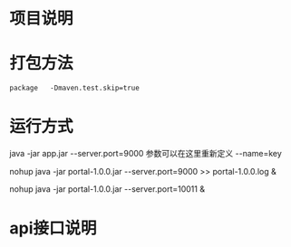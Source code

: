 项目说明
============
打包方法
=======================
    package   -Dmaven.test.skip=true 

运行方式
===============================

java -jar app.jar  --server.port=9000  参数可以在这里重新定义 --name=key


nohup java -jar portal-1.0.0.jar --server.port=9000     >> portal-1.0.0.log &


nohup java -jar portal-1.0.0.jar --server.port=10011  &


api接口说明
===============================









